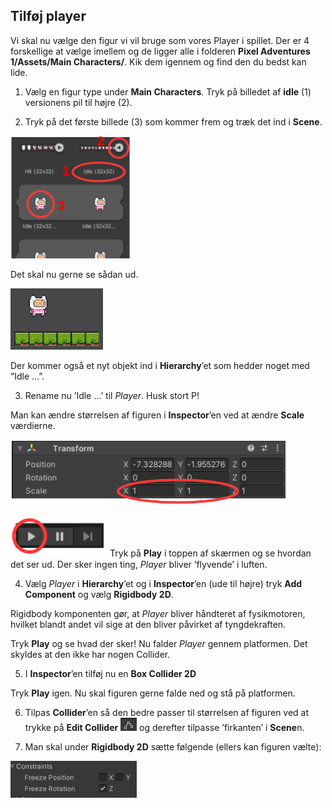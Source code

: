 ## Tilføj player

Vi skal nu vælge den figur vi vil bruge som vores Player i spillet. Der
er 4 forskellige at vælge imellem og de ligger alle i folderen **Pixel
Adventures 1/Assets/Main Characters/**. Kik dem igennem og find den du
bedst kan lide.

1.  Vælg en figur type under **Main Characters**. Tryk på billedet af
    **idle** (1) versionens pil til højre (2).

2.  Tryk på det første billede (3) som kommer frem og træk det ind i
    **Scene**.

<img src="../media/image4.png"
style="width:2in;height:2.04375in" />

Det skal nu gerne se sådan ud.

<img src="../media/image5.png"
style="width:1.54167in;height:1.01944in" />

Der kommer også et nyt objekt ind i **Hierarchy**’et som hedder noget
med ”Idle …”.

3.  Rename nu ’Idle …’ til *Player*. Husk stort P!

Man kan ændre størrelsen af figuren i **Inspector**’en ved at ændre
**Scale** værdierne.

<img src="../media/image6.png"
style="width:4.58333in;height:1.07847in" />

<img src="../media/image7.png"
style="width:1.65625in;height:0.70069in" />Tryk på **Play** i toppen af
skærmen og se hvordan det ser ud. Der sker ingen ting, *Player* bliver
’flyvende’ i luften.

4.  Vælg *Player* i **Hierarchy**’et og i **Inspector**’en (ude til
    højre) tryk **Add Component** og vælg **Rigidbody 2D**.

Rigidbody komponenten gør, at *Player* bliver håndteret af fysikmotoren,
hvilket blandt andet vil sige at den bliver påvirket af tyngdekraften.

Tryk **Play** og se hvad der sker! Nu falder *Player* gennem platformen.
Det skyldes at den ikke har nogen Collider.

5.  I **Inspector**’en tilføj nu en **Box Collider 2D**

Tryk **Play** igen. Nu skal figuren gerne falde ned og stå på
platformen.

6.  Tilpas **Collider**’en så den bedre passer til størrelsen af figuren
    ved at trykke på **Edit Collider**
    <img src="../media/image8.png"
    style="width:0.27083in;height:0.21875in" /> og derefter tilpasse
    ’firkanten’ i **Scene**n.

7.  Man skal under **Rigidbody 2D** sætte følgende (ellers kan figuren
    vælte):

<img src="../media/image9.png"
style="width:2.10417in;height:0.62292in" />
